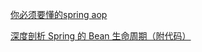 [你必须要懂的spring aop](https://mp.weixin.qq.com/s/Fcmuou5up15IcYDGwbB5Cg)

[深度剖析 Spring 的 Bean 生命周期（附代码）](https://mp.weixin.qq.com/s/rmzISaVlc8A26ZVX4eyA8Q)
